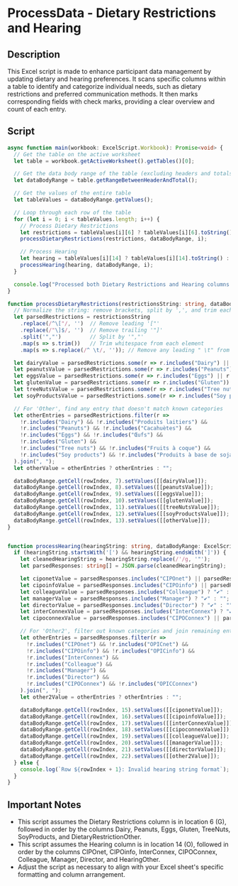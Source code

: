 # ProcessData - Dietary Restrictions and Hearing

## Description
This Excel script is made to enhance participant data management by updating dietary and hearing preferences. It scans specific columns within a table to identify and categorize individual needs, such as dietary restrictions and preferred communication methods. It then marks corresponding fields with check marks, providing a clear overview and count of each entry.

## Script

```typescript
async function main(workbook: ExcelScript.Workbook): Promise<void> {
  // Get the table on the active worksheet
  let table = workbook.getActiveWorksheet().getTables()[0];

  // Get the data body range of the table (excluding headers and totals)
  let dataBodyRange = table.getRangeBetweenHeaderAndTotal();

  // Get the values of the entire table
  let tableValues = dataBodyRange.getValues();

  // Loop through each row of the table
  for (let i = 0; i < tableValues.length; i++) {
    // Process Dietary Restrictions
    let restrictions = tableValues[i][6] ? tableValues[i][6].toString() : ""; // Ensure we're working with a string
    processDietaryRestrictions(restrictions, dataBodyRange, i);

    // Process Hearing
    let hearing = tableValues[i][14] ? tableValues[i][14].toString() : ""; // Ensure we're working with a string
    processHearing(hearing, dataBodyRange, i);
  }

  console.log("Processed both Dietary Restrictions and Hearing columns.");
}

function processDietaryRestrictions(restrictionsString: string, dataBodyRange: ExcelScript.Range, rowIndex: number) {
  // Normalize the string: remove brackets, split by ',', and trim each element
  let parsedRestrictions = restrictionsString
    .replace(/^\["/, '')  // Remove leading '["'
    .replace(/"\]$/, '')  // Remove trailing '"]'
    .split('","')         // Split by '","'
    .map(s => s.trim())   // Trim whitespace from each element
    .map(s => s.replace(/^ \t/, '')); // Remove any leading " \t" from each entry

  let dairyValue = parsedRestrictions.some(r => r.includes("Dairy") || r.includes("Produits laitiers")) ? "✔" : "";
  let peanutsValue = parsedRestrictions.some(r => r.includes("Peanuts") || r.includes("Cacahuètes")) ? "✔" : "";
  let eggsValue = parsedRestrictions.some(r => r.includes("Eggs") || r.includes("Œufs")) ? "✔" : "";
  let glutenValue = parsedRestrictions.some(r => r.includes("Gluten")) ? "✔" : "";
  let treeNutsValue = parsedRestrictions.some(r => r.includes("Tree nuts") || r.includes("Fruits à coque")) ? "✔" : "";
  let soyProductsValue = parsedRestrictions.some(r => r.includes("Soy products") || r.includes("Produits à base de soja")) ? "✔" : "";

  // For 'Other', find any entry that doesn't match known categories
  let otherEntries = parsedRestrictions.filter(r =>
    !r.includes("Dairy") && !r.includes("Produits laitiers") &&
    !r.includes("Peanuts") && !r.includes("Cacahuètes") &&
    !r.includes("Eggs") && !r.includes("Œufs") &&
    !r.includes("Gluten") &&
    !r.includes("Tree nuts") && !r.includes("Fruits à coque") &&
    !r.includes("Soy products") && !r.includes("Produits à base de soja")
  ).join(", ");
  let otherValue = otherEntries ? otherEntries : "";

  dataBodyRange.getCell(rowIndex, 7).setValues([[dairyValue]]);
  dataBodyRange.getCell(rowIndex, 8).setValues([[peanutsValue]]);
  dataBodyRange.getCell(rowIndex, 9).setValues([[eggsValue]]);
  dataBodyRange.getCell(rowIndex, 10).setValues([[glutenValue]]);
  dataBodyRange.getCell(rowIndex, 11).setValues([[treeNutsValue]]);
  dataBodyRange.getCell(rowIndex, 12).setValues([[soyProductsValue]]);
  dataBodyRange.getCell(rowIndex, 13).setValues([[otherValue]]);
}


function processHearing(hearingString: string, dataBodyRange: ExcelScript.Range, rowIndex: number) {
  if (hearingString.startsWith('[') && hearingString.endsWith(']')) {
    let cleanedHearingString = hearingString.replace(/'/g, '"');
    let parsedResponses: string[] = JSON.parse(cleanedHearingString);

    let ciponetValue = parsedResponses.includes("CIPOnet") || parsedResponses.includes("OPICnet") ? "✔" : "";
    let cipoinfoValue = parsedResponses.includes("CIPOinfo") || parsedResponses.includes("OPICinfo") ? "✔" : "";
    let colleagueValue = parsedResponses.includes("Colleague") ? "✔" : "";
    let managerValue = parsedResponses.includes("Manager") ? "✔" : "";
    let directorValue = parsedResponses.includes("Director") ? "✔" : "";
    let interConnexValue = parsedResponses.includes("InterConnex") ? "✔" : "";
    let cipoconnexValue = parsedResponses.includes("CIPOConnex") || parsedResponses.includes("OPICConnex") ? "✔" : "";

    // For 'Other2', filter out known categories and join remaining entries
    let otherEntries = parsedResponses.filter(r =>
      !r.includes("CIPOnet") && !r.includes("OPICnet") &&
      !r.includes("CIPOinfo") && !r.includes("OPICinfo") &&
      !r.includes("InterConnex") &&
      !r.includes("Colleague") &&
      !r.includes("Manager") &&
      !r.includes("Director") &&
      !r.includes("CIPOConnex") && !r.includes("OPICConnex")
    ).join(", ");
    let other2Value = otherEntries ? otherEntries : "";

    dataBodyRange.getCell(rowIndex, 15).setValues([[ciponetValue]]);
    dataBodyRange.getCell(rowIndex, 16).setValues([[cipoinfoValue]]);
    dataBodyRange.getCell(rowIndex, 17).setValues([[interConnexValue]]);
    dataBodyRange.getCell(rowIndex, 18).setValues([[cipoconnexValue]]);
    dataBodyRange.getCell(rowIndex, 19).setValues([[colleagueValue]]);
    dataBodyRange.getCell(rowIndex, 20).setValues([[managerValue]]);
    dataBodyRange.getCell(rowIndex, 21).setValues([[directorValue]]);
    dataBodyRange.getCell(rowIndex, 22).setValues([[other2Value]]);
  } else {
    console.log(`Row ${rowIndex + 1}: Invalid hearing string format`);
  }
}
````

## Important Notes
- This script assumes the Dietary Restrictions column is in location 6 (G), followed in order by the columns Dairy, Peanuts, Eggs, Gluten, TreeNuts, SoyProducts, and DietaryRestrictionOther.
- This script assumes the Hearing column is in location 14 (O), followed in order by the columns CIPOnet, CIPOinfo, InterConnex, CIPOConnex, Colleague, Manager, Director, and HearingOther.
- Adjust the script as necessary to align with your Excel sheet's specific formatting and column arrangement.
